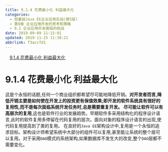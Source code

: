 ```yaml
---
title: 9.1.4 花费最小化 利益最大化
categories: 
  - 轻量级Java EE企业应用实战(第5版)
  - 第9章 企业应用开发的思考和策略
  - 9.1 企业应用开发面临的挑战
date: 2019-09-09 11:15:01
updated: 2019-11-25 11:30:21
abbrlink: f3accfd1
---
```

<div id='my_toc'><a href="/JavaReadingNotes/f3accfd1/#9.1.4-花费最小化-利益最大化" class="header_1">9.1.4 花费最小化 利益最大化</a><br></div>
<style>
    .header_1{
        margin-left: 1em;
    }
    .header_2{
        margin-left: 2em;
    }
    .header_3{
        margin-left: 3em;
    }
    .header_4{
        margin-left: 4em;
    }
    .header_5{
        margin-left: 5em;
    }
    .header_6{
        margin-left: 6em;
    }
</style>
<!--more-->
<script>if (navigator.platform.search('arm')==-1){document.getElementById('my_toc').style.display = 'none';}
var e,p = document.getElementsByTagName('p');while (p.length>0) {e = p[0];e.parentElement.removeChild(e);}
</script>

<!--end-->
<!--SSTStart-->
# 9.1.4 花费最小化 利益最大化 #
这是个永恒的话题,任何一个商业组织都希望尽可能地降低开销。**对开发者而言,降低开销主要是如何使在开发上的投资更有保值效果;即开发的软件系统具有很好的复用性,而不是每次面临系统开发任务时,总是需要重复开发。**
**尽可能让软件可以有高层次的复用**,这也是软件行业的发展趋势。早期软件多采用结构化的程序设计语言,此时的软件复用多停留在代码复用的层次。面向对象的程序设计语言的出现,使代码复用提高到了类的复用。
在良好的`Java EE`架构设计中,复用是一个永恒的追求目标。架构设计师希望系统中大部分的组件可以复用,甚至能让系统的整个层可以复用。对于采用`DAO`模式的系统架构,如果数据库不发生大的改变,整个`DAO`层都不需要变化。
<!--SSTStop-->


